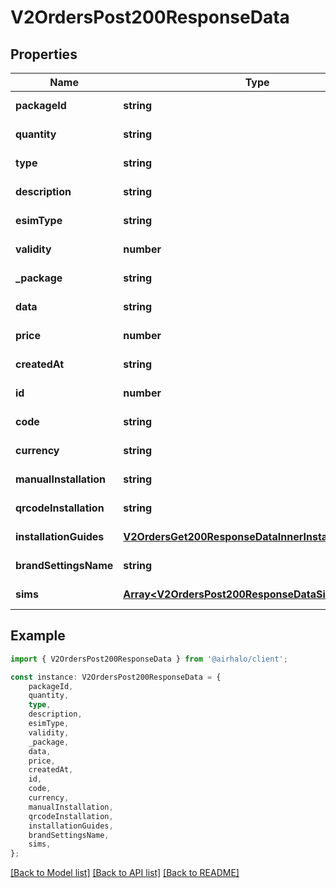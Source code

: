 # V2OrdersPost200ResponseData


## Properties

Name | Type | Description | Notes
------------ | ------------- | ------------- | -------------
**packageId** | **string** |  | [default to undefined]
**quantity** | **string** |  | [default to undefined]
**type** | **string** |  | [default to undefined]
**description** | **string** |  | [default to undefined]
**esimType** | **string** |  | [default to undefined]
**validity** | **number** |  | [default to undefined]
**_package** | **string** |  | [default to undefined]
**data** | **string** |  | [default to undefined]
**price** | **number** |  | [default to undefined]
**createdAt** | **string** |  | [default to undefined]
**id** | **number** |  | [default to undefined]
**code** | **string** |  | [default to undefined]
**currency** | **string** |  | [default to undefined]
**manualInstallation** | **string** |  | [default to undefined]
**qrcodeInstallation** | **string** |  | [default to undefined]
**installationGuides** | [**V2OrdersGet200ResponseDataInnerInstallationGuides**](V2OrdersGet200ResponseDataInnerInstallationGuides.md) |  | [default to undefined]
**brandSettingsName** | **string** |  | [default to undefined]
**sims** | [**Array&lt;V2OrdersPost200ResponseDataSimsInner&gt;**](V2OrdersPost200ResponseDataSimsInner.md) |  | [default to undefined]

## Example

```typescript
import { V2OrdersPost200ResponseData } from '@airhalo/client';

const instance: V2OrdersPost200ResponseData = {
    packageId,
    quantity,
    type,
    description,
    esimType,
    validity,
    _package,
    data,
    price,
    createdAt,
    id,
    code,
    currency,
    manualInstallation,
    qrcodeInstallation,
    installationGuides,
    brandSettingsName,
    sims,
};
```

[[Back to Model list]](../README.md#documentation-for-models) [[Back to API list]](../README.md#documentation-for-api-endpoints) [[Back to README]](../README.md)
